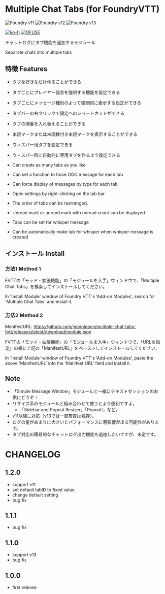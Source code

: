 # Multiple Chat Tabs (for FoundryVTT)

![Foundry v11](https://img.shields.io/badge/foundry-v11-green)
![Foundry v12](https://img.shields.io/badge/foundry-v12-green)
![Foundry v13](https://img.shields.io/badge/foundry-v13-green)

[![ko-fi](https://ko-fi.com/img/githubbutton_sm.svg)](https://ko-fi.com/X8X415YUSP)
[![OFUSE](https://img.shields.io/badge/OFUSE-9cf.svg?style=for-the-badge)](https://ofuse.me/o?uid=81619)

チャットログにタブ機能を追加するモジュール

Separate chats into multiple tabs

## 特徴  Features

- タブを好きなだけ作ることができる
- タブごとにプレイヤー発言を強制する機能を設定できる
- タブごとにメッセージ種別のよって強制的に表示する設定ができる
- タブバーの右クリックで設定へのショートカットができる
- タブの順番を入れ替えることができる
- 未読マークまたは未読数付き未読マークを表示することができる
- ウィスパー用タブを設定できる
- ウィスパー時に自動的に専用タブを作るよう設定できる

- Can create as many tabs as you like
- Can set a function to force OOC message for each tab
- Can force display of messages by type for each tab
- Open settings by right-clicking on the tab bar
- The order of tabs can be rearranged.
- Unread mark or unread mark with unread count can be displayed
- Tabs can be set for whisper message
- Can be automatically make tab for whisper when whisper message is created


## インストール  Install

### 方法1  Method 1

FVTTの「モッド・拡張機能」の「モジュールを入手」ウィンドウで、「Multiple Chat Tabs」を検索してインストールしてください。

In 'Install Module' window of Foundry VTT's 'Add-on Modules', search for 'Multiple Chat Tabs' and install it.

### 方法2  Method 2

ManifestURL: https://github.com/jeannjeann/multiple-chat-tabs-fvtt/releases/latest/download/module.json

FVTTの「モッド・拡張機能」の「モジュールを入手」ウィンドウで、「URLを指定」の欄に上記の「ManifestURL」をペーストしてインストールしてください。

In 'Install Module' window of Foundry VTT's 'Add-on Modules', paste the above 'ManifestURL' into the 'Manifest URL' field and install it.

## Note

- 「Simple Message Window」モジュールと一緒にテキストセッションのお供にどうぞ！
- リサイズ系のモジュールと組み合わせて使うとより便利ですよ。
  - 「Sidebar and Popout Resizer」「Popout!」など。
- v11以降に対応（v13では一部警告は残存）。
- ログの量があまりに大きいとパフォーマンスに悪影響が出る可能性があります。
- タブ対応の簡易的なチャットログ出力機能も追加したいですが、未定です。


# CHANGELOG

## 1.2.0
- support v11
- set default tabID to fixed value
- change default setting
- bug fix

## 1.1.1
- bug fix

## 1.1.0
- support v13
- bug fix

## 1.0.0
- first release